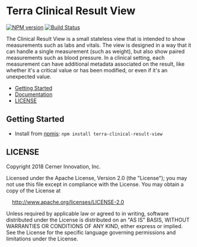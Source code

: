 # Terra Clinical Result View


[![NPM version](http://img.shields.io/npm/v/terra-clinical-result-view.svg)](https://www.npmjs.org/package/terra-clinical-result-view)
[![Build Status](https://travis-ci.org/cerner/terra-clinical.svg?branch=master)](https://travis-ci.org/cerner/terra-clinical)

The Clinical Result View is a small stateless view that is intended to show measurements such as labs and vitals. The view is designed in a way that it can handle a single measurement (such as weight), but also show paired measurements such as blood pressure. In a clinical setting, each measurement can have additional metadata associated on the result, like whether it's a critical value or has been modified, or even if it's an unexpected value.

- [Getting Started](#getting-started)
- [Documentation](https://github.com/cerner/terra-clinical/tree/master/packages/terra-clinical-result-view/docs)
- [LICENSE](#license)

## Getting Started

- Install from [npmjs](https://www.npmjs.com): `npm install terra-clinical-result-view`

## LICENSE

Copyright 2018 Cerner Innovation, Inc.

Licensed under the Apache License, Version 2.0 (the "License"); you may not use this file except in compliance with the License. You may obtain a copy of the License at

&nbsp;&nbsp;&nbsp;&nbsp;http://www.apache.org/licenses/LICENSE-2.0

Unless required by applicable law or agreed to in writing, software distributed under the License is distributed on an "AS IS" BASIS, WITHOUT WARRANTIES OR CONDITIONS OF ANY KIND, either express or implied. See the License for the specific language governing permissions and limitations under the License.

